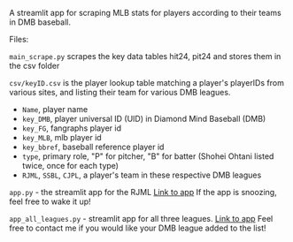 A streamlit app for scraping MLB stats for players according to their teams in DMB baseball.

Files: 

`main_scrape.py` scrapes the key data tables hit24, pit24 and stores them in the csv folder

`csv/keyID.csv` is the player lookup table matching a player's playerIDs from various sites, and listing their team for various DMB leagues. 
  - `Name`, player name
  - `key_DMB`, player universal ID (UID) in Diamond Mind Baseball (DMB)
  - `key_FG`, fangraphs player id
  - `key_MLB`, mlb player id
  - `key_bbref`, baseball reference player id 
  - `type`, primary role, "P" for pitcher, "B" for batter (Shohei Ohtani listed twice, once for each type)
  - `RJML`, `SSBL`, `CJPL`, a player's team in these respective DMB leagues

`app.py` - the streamlit app for the RJML  [Link to app](https://rjml-mlb24.streamlit.app) If the app is snoozing, feel free to wake it up!

`app_all_leagues.py` - streamlit app for all three leagues. [Link to app](https://dmb-mlb24.streamlit.app) Feel free to contact me if you would like your DMB league added to the list!

    
